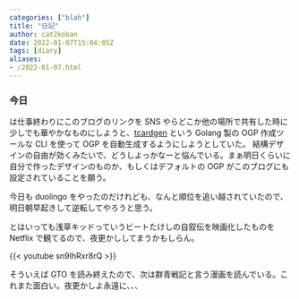 ```yaml
---
categories: ["blah"]
title: "日記"
author: cat2koban
date: 2022-01-07T15:04:05Z
tags: [diary]
aliases:
- /2022-01-07.html
---
```


### 今日

は仕事終わりにこのブログのリンクを SNS やらどこか他の場所で共有した時に少しでも華やかなものにしようと、[tcardgen](https://github.com/Ladicle/tcardgen) という Golang 製の OGP 作成ツールな CLI を使って OGP を自動生成するようにしようとしていた。
結構デザインの自由が効くみたいで、どうしよっかなーと悩んでいる。まぁ明日くらいに自分で作ったデザインのものか、もしくはデフォルトの OGP がこのブログにも設定されていることを願う。

今日も duolingo をやったのだけれども、なんと順位を追い越されていたので、明日朝早起きして逆転してやろうと思う。

とはいっても浅草キッドっていうビートたけしの自叙伝を映画化したものを Netflix で観てるので、夜更かししてまうかもしらん。

{{< youtube sn9IhRxr8rQ >}}

そういえば GTO を読み終えたので、次は群青戦記と言う漫画を読んでいる。これまた面白い。夜更かしよ永遠に、、、
